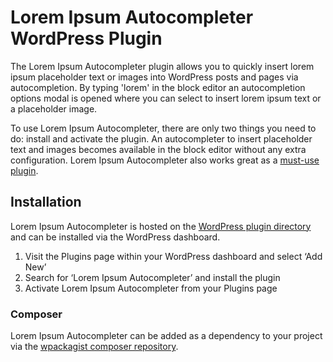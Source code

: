 # Lorem Ipsum Autocompleter WordPress Plugin

The Lorem Ipsum Autocompleter plugin allows you to quickly insert lorem ipsum placeholder text or images into WordPress posts and pages via autocompletion. By typing 'lorem' in the block editor an autocompletion options modal is opened where you can select to insert lorem ipsum text or a placeholder image.

To use Lorem Ipsum Autocompleter, there are only two things you need to do: install and activate the plugin. An autocompleter to insert placeholder text and images becomes available in the block editor without any extra configuration. Lorem Ipsum Autocompleter also works great as a [must-use plugin](https://wordpress.org/documentation/article/must-use-plugins/).

## Installation

Lorem Ipsum Autocompleter is hosted on the [WordPress plugin directory](https://wordpress.org/plugins/loremipsum/) and can be installed via the WordPress dashboard.

1. Visit the Plugins page within your WordPress dashboard and select ‘Add New’
1. Search for ‘Lorem Ipsum Autocompleter’ and install the plugin
1. Activate Lorem Ipsum Autocompleter from your Plugins page

### Composer

Lorem Ipsum Autocompleter can be added as a dependency to your project via the [wpackagist composer repository](https://wpackagist.org/search?q=loremipsum).
